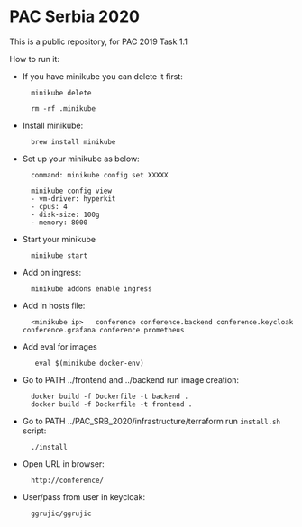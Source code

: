 # PAC Serbia 2020

This is a public repository, for PAC 2019 Task 1.1

How to run it:

* If you have minikube you can delete it first:

        minikube delete

        rm -rf .minikube 
   
* Install minikube: 

        brew install minikube

* Set up your minikube as below:

        command: minikube config set XXXXX
        
        minikube config view              
        - vm-driver: hyperkit
        - cpus: 4
        - disk-size: 100g
        - memory: 8000

* Start your minikube

        minikube start 

* Add on ingress:

        minikube addons enable ingress
        
* Add in hosts file: 

        <minikube ip>	conference conference.backend conference.keycloak conference.grafana conference.prometheus

* Add eval for images

         eval $(minikube docker-env) 

* Go to PATH ../frontend and ../backend run image creation:

        docker build -f Dockerfile -t backend .
        docker build -f Dockerfile -t frontend .

* Go to PATH ../PAC_SRB_2020/infrastructure/terraform run `install.sh` script:

        ./install

* Open URL in browser: 

        http://conference/ 
 
* User/pass from user in keycloak: 

        ggrujic/ggrujic     
